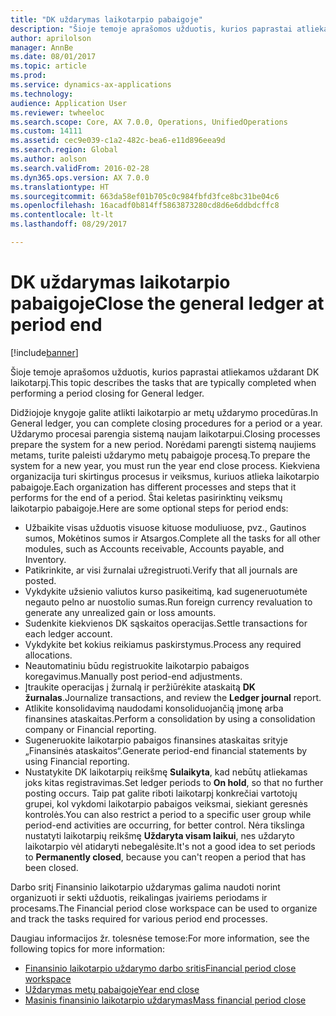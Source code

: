 ```yaml
---
title: "DK uždarymas laikotarpio pabaigoje"
description: "Šioje temoje aprašomos užduotis, kurios paprastai atliekamos uždarant DK laikotarpį."
author: aprilolson
manager: AnnBe
ms.date: 08/01/2017
ms.topic: article
ms.prod: 
ms.service: dynamics-ax-applications
ms.technology: 
audience: Application User
ms.reviewer: twheeloc
ms.search.scope: Core, AX 7.0.0, Operations, UnifiedOperations
ms.custom: 14111
ms.assetid: cec9e039-c1a2-482c-bea6-e11d896eea9d
ms.search.region: Global
ms.author: aolson
ms.search.validFrom: 2016-02-28
ms.dyn365.ops.version: AX 7.0.0
ms.translationtype: HT
ms.sourcegitcommit: 663da58ef01b705c0c984fbfd3fce8bc31be04c6
ms.openlocfilehash: 16acadf0b814ff5863873280cd8d6e6ddbdcffc8
ms.contentlocale: lt-lt
ms.lasthandoff: 08/29/2017

---
```


# <a name="close-the-general-ledger-at-period-end"></a><span data-ttu-id="55184-103">DK uždarymas laikotarpio pabaigoje</span><span class="sxs-lookup"><span data-stu-id="55184-103">Close the general ledger at period end</span></span>

[!include[banner](../includes/banner.md)]


<span data-ttu-id="55184-104">Šioje temoje aprašomos užduotis, kurios paprastai atliekamos uždarant DK laikotarpį.</span><span class="sxs-lookup"><span data-stu-id="55184-104">This topic describes the tasks that are typically completed when performing a period closing for General ledger.</span></span> 

<span data-ttu-id="55184-105">Didžiojoje knygoje galite atlikti laikotarpio ar metų uždarymo procedūras.</span><span class="sxs-lookup"><span data-stu-id="55184-105">In General ledger, you can complete closing procedures for a period or a year.</span></span> <span data-ttu-id="55184-106">Uždarymo procesai parengia sistemą naujam laikotarpui.</span><span class="sxs-lookup"><span data-stu-id="55184-106">Closing processes prepare the system for a new period.</span></span> <span data-ttu-id="55184-107">Norėdami parengti sistemą naujiems metams, turite paleisti uždarymo metų pabaigoje procesą.</span><span class="sxs-lookup"><span data-stu-id="55184-107">To prepare the system for a new year, you must run the year end close process.</span></span> <span data-ttu-id="55184-108">Kiekviena organizacija turi skirtingus procesus ir veiksmus, kuriuos atlieka laikotarpio pabaigoje.</span><span class="sxs-lookup"><span data-stu-id="55184-108">Each organization has different processes and steps that it performs for the end of a period.</span></span> <span data-ttu-id="55184-109">Štai keletas pasirinktinų veiksmų laikotarpio pabaigoje.</span><span class="sxs-lookup"><span data-stu-id="55184-109">Here are some optional steps for period ends:</span></span>

-   <span data-ttu-id="55184-110">Užbaikite visas užduotis visuose kituose moduliuose, pvz., Gautinos sumos, Mokėtinos sumos ir Atsargos.</span><span class="sxs-lookup"><span data-stu-id="55184-110">Complete all the tasks for all other modules, such as Accounts receivable, Accounts payable, and Inventory.</span></span>
-   <span data-ttu-id="55184-111">Patikrinkite, ar visi žurnalai užregistruoti.</span><span class="sxs-lookup"><span data-stu-id="55184-111">Verify that all journals are posted.</span></span>
-   <span data-ttu-id="55184-112">Vykdykite užsienio valiutos kurso pasikeitimą, kad sugeneruotumėte negauto pelno ar nuostolio sumas.</span><span class="sxs-lookup"><span data-stu-id="55184-112">Run foreign currency revaluation to generate any unrealized gain or loss amounts.</span></span>
-   <span data-ttu-id="55184-113">Sudenkite kiekvienos DK sąskaitos operacijas.</span><span class="sxs-lookup"><span data-stu-id="55184-113">Settle transactions for each ledger account.</span></span>
-   <span data-ttu-id="55184-114">Vykdykite bet kokius reikiamus paskirstymus.</span><span class="sxs-lookup"><span data-stu-id="55184-114">Process any required allocations.</span></span>
-   <span data-ttu-id="55184-115">Neautomatiniu būdu registruokite laikotarpio pabaigos koregavimus.</span><span class="sxs-lookup"><span data-stu-id="55184-115">Manually post period-end adjustments.</span></span>
-   <span data-ttu-id="55184-116">Įtraukite operacijas į žurnalą ir peržiūrėkite ataskaitą **DK žurnalas**.</span><span class="sxs-lookup"><span data-stu-id="55184-116">Journalize transactions, and review the **Ledger journal** report.</span></span>
-   <span data-ttu-id="55184-117">Atlikite konsolidavimą naudodami konsoliduojančią įmonę arba finansines ataskaitas.</span><span class="sxs-lookup"><span data-stu-id="55184-117">Perform a consolidation by using a consolidation company or Financial reporting.</span></span>
-   <span data-ttu-id="55184-118">Sugeneruokite laikotarpio pabaigos finansines ataskaitas srityje „Finansinės ataskaitos“.</span><span class="sxs-lookup"><span data-stu-id="55184-118">Generate period-end financial statements by using Financial reporting.</span></span>
-   <span data-ttu-id="55184-119">Nustatykite DK laikotarpių reikšmę **Sulaikyta**, kad nebūtų atliekamas joks kitas registravimas.</span><span class="sxs-lookup"><span data-stu-id="55184-119">Set ledger periods to **On hold**, so that no further posting occurs.</span></span> <span data-ttu-id="55184-120">Taip pat galite riboti laikotarpį konkrečiai vartotojų grupei, kol vykdomi laikotarpio pabaigos veiksmai, siekiant geresnės kontrolės.</span><span class="sxs-lookup"><span data-stu-id="55184-120">You can also restrict a period to a specific user group while period-end activities are occurring, for better control.</span></span> <span data-ttu-id="55184-121">Nėra tikslinga nustatyti laikotarpių reikšmę **Uždaryta visam laikui**, nes uždaryto laikotarpio vėl atidaryti nebegalėsite.</span><span class="sxs-lookup"><span data-stu-id="55184-121">It's not a good idea to set periods to **Permanently closed**, because you can't reopen a period that has been closed.</span></span>

<span data-ttu-id="55184-122">Darbo sritį Finansinio laikotarpio uždarymas galima naudoti norint organizuoti ir sekti užduotis, reikalingas įvairiems periodams ir procesams.</span><span class="sxs-lookup"><span data-stu-id="55184-122">The Financial period close workspace can be used to organize and track the tasks required for various period end processes.</span></span> 


<span data-ttu-id="55184-123">Daugiau informacijos žr. tolesnėse temose:</span><span class="sxs-lookup"><span data-stu-id="55184-123">For more information, see the following topics for more information:</span></span>
- [<span data-ttu-id="55184-124">Finansinio laikotarpio uždarymo darbo sritis</span><span class="sxs-lookup"><span data-stu-id="55184-124">Financial period close workspace</span></span>](financial-period-close-workspace.md) 
- [<span data-ttu-id="55184-125">Uždarymas metų pabaigoje</span><span class="sxs-lookup"><span data-stu-id="55184-125">Year end close</span></span>](Year-end-close.md)  
- [<span data-ttu-id="55184-126">Masinis finansinio laikotarpio uždarymas</span><span class="sxs-lookup"><span data-stu-id="55184-126">Mass financial period close</span></span>](tasks/mass-financial-period-close.md)





